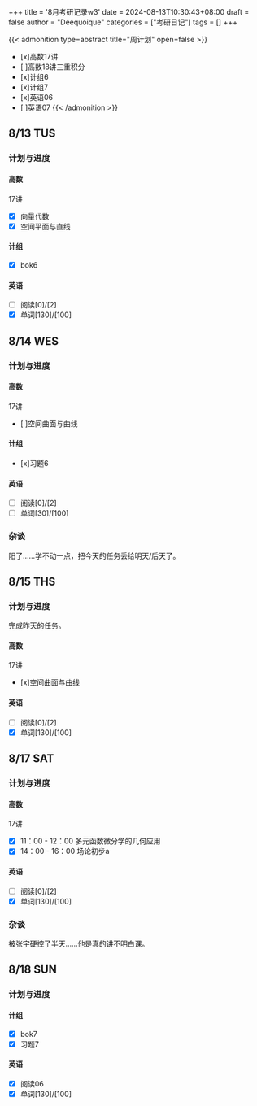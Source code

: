+++
title = '8月考研记录w3'
date = 2024-08-13T10:30:43+08:00
draft = false
author = "Deequoique"
categories = ["考研日记"]
tags = []
+++

{{< admonition type=abstract title="周计划" open=false >}}
- [x]高数17讲
- [ ]高数18讲三重积分
- [x]计组6
- [x]计组7
- [x]英语06
- [ ]英语07
{{< /admonition >}}

## 8/13 TUS
### 计划与进度
#### 高数
17讲
- [x] 向量代数
- [x] 空间平面与直线
#### 计组
- [x] bok6
#### 英语
- [ ] 阅读[0]/[2]
- [x] 单词[130]/[100]

## 8/14 WES
### 计划与进度
#### 高数
17讲
- [ ]空间曲面与曲线
#### 计组
- [x]习题6
#### 英语
- [ ] 阅读[0]/[2]
- [ ] 单词[30]/[100]
### 杂谈
阳了……学不动一点，把今天的任务丢给明天/后天了。

## 8/15 THS
### 计划与进度
完成昨天的任务。
#### 高数
17讲
- [x]空间曲面与曲线
#### 英语
- [ ] 阅读[0]/[2]
- [x] 单词[130]/[100]

## 8/17 SAT
### 计划与进度
#### 高数
17讲
- [x] 11：00 - 12：00 多元函数微分学的几何应用
- [x] 14：00 - 16：00 场论初步a
#### 英语
- [ ] 阅读[0]/[2]
- [x] 单词[130]/[100]
### 杂谈
被张宇硬控了半天……他是真的讲不明白课。

## 8/18 SUN
### 计划与进度
#### 计组
- [x] bok7
- [x] 习题7
#### 英语
- [x] 阅读06
- [x] 单词[130]/[100]